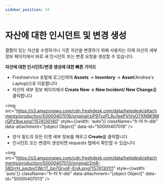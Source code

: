 ```yaml
---
sidebar_position: 14
---
```


# 자산에 대한 인시던트 및 변경 생성

결함이 있는 자산을 수정하거나 기존 자산을 변경하기 위해 사용자는 이제 자산의 세부 정보 페이지에서 바로 새 인시던트 또는 변경 요청을 생성할 수 있습니다.

**자산에 대한 인시던트/변경 생성에 대한 빠른 가이드**

- Freshservice 포털에 로그인하여 **Assets** -> **Inventory** -> **Asset**(Andrea's Laptop)으로 이동합니다
- 자산의 세부 정보 페이지에서 **Create New -> New Incident/ New Change**를 클릭합니다

<img src="https://s3.amazonaws.com/cdn.freshdesk.com/data/helpdesk/attachments/production/50000407016/original/zjP97yzPL8u7eePViVxO7XN9K9MrQPz1bw.png?1574130140" style={{width: 'auto'}} className="fr-fil fr-dib" data-attachment="[object Object]" data-id="50000407016" />

- 양식 필드의 모든 티켓 세부 정보를 채우고 **Create**를 클릭합니다
- 인시던트 또는 변경이 생성되면 requests 탭에서 확인할 수 있습니다

<img src="https://s3.amazonaws.com/cdn.freshdesk.com/data/helpdesk/attachments/production/50000407013/original/2mR-58DrrH_sqcbvCWc1T_bp7GrvqF-EnA.png?1574130111" style={{width: 'auto'}} className="fr-fil fr-dib" data-attachment="[object Object]" data-id="50000407013" />